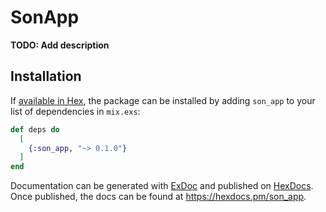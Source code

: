 # SonApp

**TODO: Add description**

## Installation

If [available in Hex](https://hex.pm/docs/publish), the package can be installed
by adding `son_app` to your list of dependencies in `mix.exs`:

```elixir
def deps do
  [
    {:son_app, "~> 0.1.0"}
  ]
end
```

Documentation can be generated with [ExDoc](https://github.com/elixir-lang/ex_doc)
and published on [HexDocs](https://hexdocs.pm). Once published, the docs can
be found at <https://hexdocs.pm/son_app>.

